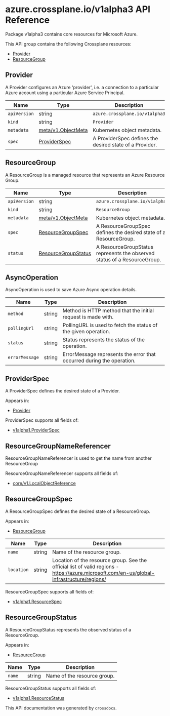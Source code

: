 # azure.crossplane.io/v1alpha3 API Reference

Package v1alpha3 contains core resources for Microsoft Azure.

This API group contains the following Crossplane resources:

* [Provider](#Provider)
* [ResourceGroup](#ResourceGroup)

## Provider

A Provider configures an Azure &#39;provider&#39;, i.e. a connection to a particular Azure account using a particular Azure Service Principal.


Name | Type | Description
-----|------|------------
`apiVersion` | string | `azure.crossplane.io/v1alpha3`
`kind` | string | `Provider`
`metadata` | [meta/v1.ObjectMeta](https://kubernetes.io/docs/reference/generated/kubernetes-api/v1.15/#objectmeta-v1-meta) | Kubernetes object metadata.
`spec` | [ProviderSpec](#ProviderSpec) | A ProviderSpec defines the desired state of a Provider.



## ResourceGroup

A ResourceGroup is a managed resource that represents an Azure Resource Group.


Name | Type | Description
-----|------|------------
`apiVersion` | string | `azure.crossplane.io/v1alpha3`
`kind` | string | `ResourceGroup`
`metadata` | [meta/v1.ObjectMeta](https://kubernetes.io/docs/reference/generated/kubernetes-api/v1.15/#objectmeta-v1-meta) | Kubernetes object metadata.
`spec` | [ResourceGroupSpec](#ResourceGroupSpec) | A ResourceGroupSpec defines the desired state of a ResourceGroup.
`status` | [ResourceGroupStatus](#ResourceGroupStatus) | A ResourceGroupStatus represents the observed status of a ResourceGroup.



## AsyncOperation

AsyncOperation is used to save Azure Async operation details.


Name | Type | Description
-----|------|------------
`method` | string | Method is HTTP method that the initial request is made with.
`pollingUrl` | string | PollingURL is used to fetch the status of the given operation.
`status` | string | Status represents the status of the operation.
`errorMessage` | string | ErrorMessage represents the error that occurred during the operation.



## ProviderSpec

A ProviderSpec defines the desired state of a Provider.

Appears in:

* [Provider](#Provider)




ProviderSpec supports all fields of:

* [v1alpha1.ProviderSpec](../crossplane-runtime/core-crossplane-io-v1alpha1.md#providerspec)


## ResourceGroupNameReferencer

ResourceGroupNameReferencer is used to get the name from another ResourceGroup




ResourceGroupNameReferencer supports all fields of:

* [core/v1.LocalObjectReference](https://kubernetes.io/docs/reference/generated/kubernetes-api/v1.15/#localobjectreference-v1-core)


## ResourceGroupSpec

A ResourceGroupSpec defines the desired state of a ResourceGroup.

Appears in:

* [ResourceGroup](#ResourceGroup)


Name | Type | Description
-----|------|------------
`name` | string | Name of the resource group.
`location` | string | Location of the resource group. See the  official list of valid regions - https://azure.microsoft.com/en-us/global-infrastructure/regions/


ResourceGroupSpec supports all fields of:

* [v1alpha1.ResourceSpec](../crossplane-runtime/core-crossplane-io-v1alpha1.md#resourcespec)


## ResourceGroupStatus

A ResourceGroupStatus represents the observed status of a ResourceGroup.

Appears in:

* [ResourceGroup](#ResourceGroup)


Name | Type | Description
-----|------|------------
`name` | string | Name of the resource group.


ResourceGroupStatus supports all fields of:

* [v1alpha1.ResourceStatus](../crossplane-runtime/core-crossplane-io-v1alpha1.md#resourcestatus)


This API documentation was generated by `crossdocs`.